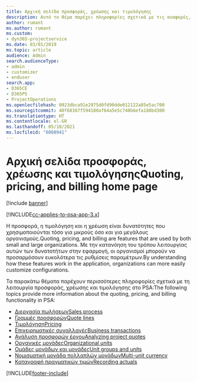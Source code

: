 ```yaml
---
title: Αρχική σελίδα προσφοράς, χρέωσης και τιμολόγησης
description: Αυτό το θέμα παρέχει πληροφορίες σχετικά με τις αναφορές, την τιμολόγηση και τη χρέωση.
author: rumant
ms.author: rumant
ms.custom:
- dyn365-projectservice
ms.date: 03/01/2019
ms.topic: article
audience: Admin
search.audienceType:
- admin
- customizer
- enduser
search.app:
- D365CE
- D365PS
- ProjectOperations
ms.openlocfilehash: 0923dbca91e2975d0fd90dde012122a85e5ac700
ms.sourcegitcommit: 40f68387f594180af64a5e5c748b6efa188bd300
ms.translationtype: HT
ms.contentlocale: el-GR
ms.lasthandoff: 05/10/2021
ms.locfileid: "6008941"
---
```

# <a name="quoting-pricing-and-billing-home-page"></a><span data-ttu-id="6c522-103">Αρχική σελίδα προσφοράς, χρέωσης και τιμολόγησης</span><span class="sxs-lookup"><span data-stu-id="6c522-103">Quoting, pricing, and billing home page</span></span>

[!include [banner](../includes/psa-now-project-operations.md)]

[!INCLUDE[cc-applies-to-psa-app-3.x](../includes/cc-applies-to-psa-app-3x.md)]

<span data-ttu-id="6c522-104">Η προσφορά, η τιμολόγηση και η χρέωση είναι δυνατότητες που χρησιμοποιούνται τόσο για μικρούς όσο και για μεγάλους οργανισμούς.</span><span class="sxs-lookup"><span data-stu-id="6c522-104">Quoting, pricing, and billing are features that are used by both small and large organizations.</span></span> <span data-ttu-id="6c522-105">Με την κατανόηση του τρόπου λειτουργίας αυτών των δυνατοτήτων στην εφαρμογή, οι οργανισμοί μπορούν να προσαρμόσουν ευκολότερα τις ρυθμίσεις παραμέτρων.</span><span class="sxs-lookup"><span data-stu-id="6c522-105">By understanding how these features work in the application, organizations can more easily customize configurations.</span></span>

<span data-ttu-id="6c522-106">Τα παρακάτω θέματα παρέχουν περισσότερες πληροφορίες σχετικά με τη λειτουργία προσφοράς, χρέωσης και τιμολόγησης στο PSA:</span><span class="sxs-lookup"><span data-stu-id="6c522-106">The following topics provide more information about the quoting, pricing, and billing functionality in PSA:</span></span>

- [<span data-ttu-id="6c522-107">Διεργασία πωλήσεων</span><span class="sxs-lookup"><span data-stu-id="6c522-107">Sales process</span></span>](basic-sales-process.md)
- [<span data-ttu-id="6c522-108">Γραμμές προσφορών</span><span class="sxs-lookup"><span data-stu-id="6c522-108">Quote lines</span></span>](basic-quote-lines.md)
- [<span data-ttu-id="6c522-109">Τιμολόγηση</span><span class="sxs-lookup"><span data-stu-id="6c522-109">Pricing</span></span>](basic-pricing.md)
- [<span data-ttu-id="6c522-110">Επιχειρηματικές συναλλαγές</span><span class="sxs-lookup"><span data-stu-id="6c522-110">Business transactions</span></span>](basic-business-transactions.md)
- [<span data-ttu-id="6c522-111">Ανάλυση προσφορών έργου</span><span class="sxs-lookup"><span data-stu-id="6c522-111">Analyzing project quotes</span></span>](basic-analyzing-quotes.md)
- [<span data-ttu-id="6c522-112">Οργανικές μονάδες</span><span class="sxs-lookup"><span data-stu-id="6c522-112">Organizational units</span></span>](advanced-organizational.md)
- [<span data-ttu-id="6c522-113">Ομάδες μονάδων και μονάδες</span><span class="sxs-lookup"><span data-stu-id="6c522-113">Unit groups and units</span></span>](advanced-units.md)
- [<span data-ttu-id="6c522-114">Νομισματική μονάδα πολλαπλών μονάδων</span><span class="sxs-lookup"><span data-stu-id="6c522-114">Multi-unit currency</span></span>](advanced-currency.md)
- [<span data-ttu-id="6c522-115">Καταγραφή πραγματικών τιμών</span><span class="sxs-lookup"><span data-stu-id="6c522-115">Recording actuals</span></span>](advanced-actuals.md)


[!INCLUDE[footer-include](../includes/footer-banner.md)]